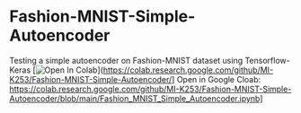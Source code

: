 # Fashion-MNIST-Simple-Autoencoder
Testing a simple autoencoder on Fashion-MNIST dataset using Tensorflow-Keras
[![Open In Colab](https://colab.research.google.com/assets/colab-badge.svg)](https://colab.research.google.com/github/MI-K253/Fashion-MNIST-Simple-Autoencoder/]
Open in Google Cloab: https://colab.research.google.com/github/MI-K253/Fashion-MNIST-Simple-Autoencoder/blob/main/Fashion_MNIST_Simple_Autoencoder.ipynb]

